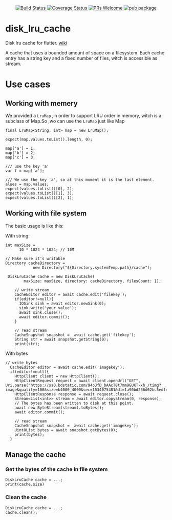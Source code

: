 
<p align="center">
    <a href="https://travis-ci.org/best-flutter/disk_lru_cache">
        <img src="https://travis-ci.org/best-flutter/disk_lru_cache.svg?branch=master" alt="Build Status" />
    </a>
    <a href="https://coveralls.io/github/best-flutter/disk_lru_cache?branch=master">
        <img src="https://coveralls.io/repos/github/best-flutter/disk_lru_cache/badge.svg?branch=master" alt="Coverage Status" />
    </a>
    <a href="https://github.com/best-flutter/disk_lru_cache/pulls">
        <img src="https://img.shields.io/badge/PRs-Welcome-brightgreen.svg" alt="PRs Welcome" />
    </a>
    <a href="https://pub.dartlang.org/packages/disk_lru_cache">
        <img src="https://img.shields.io/pub/v/disk_lru_cache.svg" alt="pub package" />
    </a>
</p>



# disk_lru_cache
Disk lru cache for flutter. [wiki](https://en.wikipedia.org/wiki/Cache_replacement_policies#Least_recently_used_(LRU))

A cache that uses a bounded amount of space on a filesystem. 
Each cache entry has a string key and a fixed number of files, witch is accessible as stream.

# Use cases


## Working with memery

We provided a `LruMap` ,in order to support LRU order in memory, witch is a subclass of Map.So ,wo can use the `LruMap` just like Map



```
final LruMap<String, int> map = new LruMap();

expect(map.values.toList().length, 0);

map['a'] = 1;
map['b'] = 2;
map['c'] = 3;

/// use the key 'a'
var f = map['a'];

/// We use the key 'a', so at this moment it is the last element.
alues = map.values;
expect(values.toList()[0], 2);
expect(values.toList()[1], 3);
expect(values.toList()[2], 1);

```


## Working with file system

The basic usage is like this:


With string:

```
int maxSize =
      10 * 1024 * 1024; // 10M

// Make sure it's writable
Directory cacheDirectory =
            new Directory("${Directory.systemTemp.path}/cache");

 DiskLruCache cache = new DiskLruCache(
        maxSize: maxSize, directory: cacheDirectory, filesCount: 1);

    // write stream
    CacheEditor editor = await cache.edit('filekey');
    if(editor!=null){
      IOSink sink = await editor.newSink(0);
      sink.write('your value');
      await sink.close();
      await editor.commit();
    }

    // read stream
    CacheSnapshot snapshot =  await cache.get('filekey');
    String str = await snapshot.getString(0);
    print(str);

```


With bytes

```
// write bytes
  CacheEditor editor = await cache.edit('imagekey');
  if(editor!=null){
    HttpClient client = new HttpClient();
    HttpClientRequest request = await client.openUrl("GET", Uri.parse("https://ss0.bdstatic.com/94oJfD_bAAcT8t7mm9GUKT-xh_/timg?image&quality=100&size=b4000_4000&sec=1534075481&di=1a90bd266d62bc5edfe1ce84ac38330e&src=http://photocdn.sohu.com/20130517/Img376200804.jpg"));
    HttpClientResponse response = await request.close();
    Stream<List<int>> stream = await editor.copyStream(0, response);
    // The bytes has been written to disk at this point.
    await new ByteStream(stream).toBytes();
    await editor.commit();

    // read stream
    CacheSnapshot snapshot =  await cache.get('imagekey');
    Uint8List bytes = await snapshot.getBytes(0);
    print(bytes);
  }

```


## Manage the cache


### Get the bytes of the cache in file system

```
DiskLruCache cache = ...;
print(cache.size)
```

### Clean the cache

```
DiskLruCache cache = ...;
cache.clean();

```




